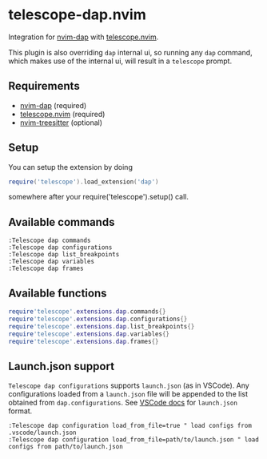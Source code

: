 # telescope-dap.nvim

Integration for [nvim-dap](https://github.com/mfussenegger/nvim-dap) with [telescope.nvim](https://github.com/nvim-telescope/telescope.nvim).

This plugin is also overriding `dap` internal ui, so running any `dap` command, which makes use of the internal ui, will result in a `telescope` prompt.

## Requirements

- [nvim-dap](https://github.com/mfussenegger/nvim-dap) (required)
- [telescope.nvim](https://github.com/nvim-telescope/telescope.nvim) (required)
- [nvim-treesitter](https://github.com/nvim-treesitter/nvim-treesitter) (optional)

## Setup

You can setup the extension by doing

```lua
require('telescope').load_extension('dap')
```

somewhere after your require('telescope').setup() call.

## Available commands

```viml
:Telescope dap commands
:Telescope dap configurations
:Telescope dap list_breakpoints
:Telescope dap variables
:Telescope dap frames
```

## Available functions

```lua
require'telescope'.extensions.dap.commands{}
require'telescope'.extensions.dap.configurations{}
require'telescope'.extensions.dap.list_breakpoints{}
require'telescope'.extensions.dap.variables{}
require'telescope'.extensions.dap.frames{}
```

## Launch.json support

`Telescope dap configurations` supports `launch.json` (as in VSCode). Any
configurations loaded from a `launch.json` file will be appended to the list
obtained from `dap.configurations`. See [VSCode
docs](https://code.visualstudio.com/docs/editor/debugging#_launch-configurations)
for `launch.json` format.

```viml
:Telescope dap configuration load_from_file=true " load configs from .vscode/launch.json
:Telescope dap configuration load_from_file=path/to/launch.json " load configs from path/to/launch.json
```
